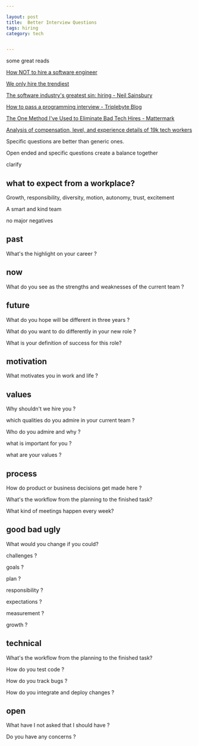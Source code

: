 ```yaml
---

layout: post
title:  Better Interview Questions 
tags: hiring
category: tech


---
```


some great reads

[How NOT to hire a software engineer](https://tonsky.me/blog/hiring/)

[We only hire the trendiest](http://danluu.com/programmer-moneyball/)

[The software industry's greatest sin: hiring - Neil Sainsbury](https://www.neilwithdata.com/developer-hiring)

[How to pass a programming interview - Triplebyte Blog](https://triplebyte.com/blog/how-to-pass-a-programming-interview)

[The One Method I've Used to Eliminate Bad Tech Hires - Mattermark](https://mattermark.com/the-one-method-ive-used-to-eliminate-bad-tech-hires/)


[Analysis of compensation, level, and experience details of 19k tech workers](https://huyenchip.com/2020/01/18/tech-workers-19k-compensation-details.html)


Specific questions are better than generic ones.

Open ended and specific questions create a balance together

clarify 


## what to expect from a workplace?

Growth, responsibility, diversity, motion, autonomy, trust, excitement 

A smart and kind team

no major negatives 

## past 

What's the highlight on your career ?


## now

What do you see as the strengths and weaknesses of the current team ?

## future 

What do you hope will be different in three years ?

What do you want to do differently in your new role ?

What is your definition of success for this role?


## motivation 

What motivates you in work and life ? 

## values 

Why shouldn't we hire you ?

which qualities do you admire in your current team ?

Who do you admire and why ?

what is important for you ? 

what are your values ? 



## process

How do product or business decisions get made here ?

What's the workflow from the planning to the finished task?

What kind of meetings happen every week?

## good bad ugly 

What would you change if you could?

challenges ?

goals ? 

plan ?

responsibility ? 

expectations ? 

measurement ?

growth ?


## technical 

What's the workflow from the planning to the finished task?

How do you test code ?

How do you track bugs ?

How do you integrate and deploy changes ? 




## open

What have I not asked that I should have ?

Do you have any concerns ?


